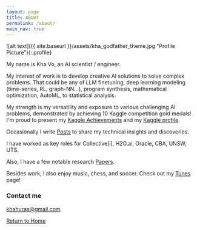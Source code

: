 ```yaml
---
layout: page
title: ABOUT
permalink: /about/
main_nav: true
---
```

![alt text]({{ site.baseurl }}/assets/kha_godfather_theme.jpg "Profile Picture"){:.profile}

My name is Kha Vo, an AI scientist / engineer. <br>

My interest of work is to develop creative AI solutions to solve complex problems. That could be any of LLM finetuning, deep learning modeling (time-series, RL, graph-NN...), program synthesis, mathematical optimization, AutoML, to statistical analysis. 

<div id="animation-container">
<canvas id="visualizationCanvas" class="fibonacci"></canvas>
<!--   <canvas id="visualizationCanvas" class="fibonacci" width="1604" height="600" style="width: 802px; height: 300px; opacity: 1;"></canvas> -->
</div>

My strength is my versatility and exposure to various challenging AI problems, demonstrated by achieving 10 Kaggle competition gold medals! I'm proud to present my [Kaggle Achievements](https://khavo.ai/kaggle) and my [Kaggle profile](https://kaggle.com/khahuras). <br>

Occasionally I write [Posts](https://khavo.ai/posts) to share my technical insights and discoveries. 

<div id="animation-container">
<canvas id="visualizationCanvas" class="wave"></canvas>
<!--   <canvas id="visualizationCanvas" class="fibonacci" width="1604" height="600" style="width: 802px; height: 300px; opacity: 1;"></canvas> -->
</div>

I have worked as key roles for Collective[i], H2O.ai, Oracle, CBA, UNSW, UTS. <br>

Also, I have a few notable research [Papers](https://khavo.ai/papers). <br>

Besides work, I also enjoy music, chess, and soccer. Check out my [Tunes](https://khavo.ai/tunes) page! 

<div id="animation-container">
<canvas id="visualizationCanvas" class="power"></canvas>
<!--   <canvas id="visualizationCanvas" class="fibonacci" width="1604" height="600" style="width: 802px; height: 300px; opacity: 1;"></canvas> -->
</div>
<script src="{{ '/js/neural_visuals.js' | relative_url }}"></script>

### Contact me <br>

[khahuras@gmail.com](mailto:khahuras@gmail.com) <br>

[Return to Home](https://khavo.ai)
